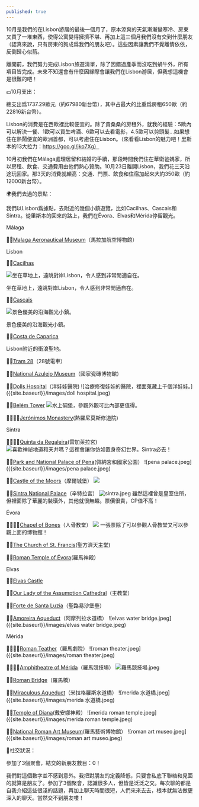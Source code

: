 ```yaml
---
published: true
---
```

10月是我們的在Lisbon游居的最後一個月了，原本涼爽的天氣漸漸變寒冷、房東又買了一堆東西，使得公寓變得擁擠不堪、再加上這三個月我們沒有交到什麼朋友（認真來說，只有房東的狗成爲我們的朋友吧）。這些因素讓我們不覺離情依依，反倒歸心似箭。

離開前，我們努力完成Lisbon旅遊清單，除了因錯過產季而沒吃到蝸牛外，所有項目皆完成。未來不知還會有什麼因緣際會讓我們在Lisbon游居，但我想這機會是很難的吧！

💶10月支出：

總支出爲1737.29歐元（約67980新台幣），其中占最大的比重爲房租650歐（約22816新台幣）。

Lisbon的消費是在西歐裡比較便宜的。除了貴桑桑的房租外，就我的經驗：5歐內可以解決一餐、1歐可以買生啤酒、6歐可以去看電影，4.5歐可以剪頭髮...如果想住在熱鬧便宜的歐洲首都，可以考慮住在Lisbon。（來看看Lisbon的魅力吧！里斯本的13大拉力：https://goo.gl/jko7Xg）

10月初我們在Málaga處理居留和結婚的手續，那段時間我們住在華衛爸媽家，所以房租、飲食、交通費用由他們熱心贊助。10月23日離開Lisbon，我們花三天沿途玩回家。那3天的消費就頗高：交通、門票、飲食和住宿加起來大約350歐（約12000新台幣）。

🌍我們去過的景點：

我們以Lisbon爲據點，去附近的幾個小鎮遊覽，比如Cacilhas、Cascais和Sintra。從里斯本的回來的路上，我們在Évora、Elvas和Mérida停留觀光。

Málaga

👍🏽[Malaga Aeronautical Museum](https://www.tripadvisor.com/Attraction_Review-g187438-d2547212-Reviews-Malaga_Aeronautical_Museum-Malaga_Costa_del_Sol_Province_of_Malaga_Andalucia.html)（馬拉加航空博物館）

Lisbon

👍🏽[Cacilhas](https://www.lisbonlux.com/lisbon/cacilhas.html)

![坐在草地上，遠眺對岸Lisbon，令人感到非常閒適自在。]({{site.baseurl}}/images/cal.jpeg)

坐在草地上，遠眺對岸Lisbon，令人感到非常閒適自在。

👍🏽[Cascais](https://www.tripadvisor.com/Home-g189154?fid=6c7995fb-8802-4cd7-a0b7-f1af65e1ac93)

![景色優美的沿海觀光小鎮。]({{site.baseurl}}/images/cascais.jpeg)

景色優美的沿海觀光小鎮。

👍🏽[Costa de Caparica](https://www.tripadvisor.com/Tourism-g656856-Costa_da_Caparica_Setubal_District_Alentejo-Vacations.html)

Lisbon附近的衝浪聖地。

👍🏽[Tram 28](https://www.tripadvisor.com/Attraction_Review-g189158-d262792-Reviews-Tram_28-Lisbon_Lisbon_District_Central_Portugal.html)（28號電車）

👍🏽[National Azulejo Museum](https://www.tripadvisor.com./Attraction_Review-g189158-d195776-Reviews-National_Tile_Museum-Lisbon_Lisbon_District_Central_Portugal.html)（國家瓷磚博物館）

👍🏽[Dolls Hospital](https://www.tripadvisor.com/Attraction_Review-g189158-d8533611-Reviews-Hospital_de_Bonecas-Lisbon_Lisbon_District_Central_Portugal.html)（洋娃娃醫院)
![治療修復娃娃的醫院，裡面蒐藏上千個洋娃娃。]({{site.baseurl}}/images/doll hospital.jpeg)


👍🏽[Belém Tower](https://www.tripadvisor.com/Attraction_Review-g189158-d524074-Reviews-Torre_de_Belem-Lisbon_Lisbon_District_Central_Portugal.html)
![水上碉堡，參觀外觀可比內部更值得。]({{site.baseurl}}/images/belem%20tower.jpeg)


👎🏽👎🏽[Jerónimos Monastery](https://www.tripadvisor.com/Attraction_Review-g189158-d195318-Reviews-Jeronimos_Monastery-Lisbon_Lisbon_District_Central_Portugal.html)(熱羅尼莫斯修道院)

Sintra

👍🏽👍🏽[Quinta da Regaleira](https://www.tripadvisor.com/Attraction_Review-g189164-d484394-Reviews-Quinta_da_Regaleira-Sintra_Sintra_Municipality_Lisbon_District_Central_Portugal.html)(雷加萊拉宮)
![喜歡神祕地道和天井嗎？這裡會讓你仿如置身奇幻世界。Sintra必去！]({{site.baseurl}}/{{site.baseurl}}/images/re....jpeg)

👍🏽[Park and National Palace of Pena](https://www.tripadvisor.com/Attraction_Review-g189164-d195785-Reviews-Park_and_National_Palace_of_Pena-Sintra_Sintra_Municipality_Lisbon_District_Centra.html)(佩納宮和國家公園）
![pena palace.jpeg]({{site.baseurl}}/images/pena palace.jpeg)


👍🏽[Castle of the Moors](https://www.tripadvisor.com/Attraction_Review-g189164-d195785-Reviews-Park_and_National_Palace_of_Pena-Sintra_Sintra_Municipality_Lisbon_District_Centra.html)（摩爾城堡）
![]({{site.baseurl}}/images/pena%20palace1.jpeg)



👎🏽[Sintra National Palace](https://www.tripadvisor.com/Attraction_Review-g189164-d1198741-Reviews-Sintra_National_Palace-Sintra_Sintra_Municipality_Lisbon_District_Central_Portuga.html)（辛特拉宮）
![sintra.jpeg]({{site.baseurl}}/images/sintra.jpeg)
雖然這裡曾是皇室住所，但裡面除了華麗的裝璜外，其他就很無趣。票價很貴，CP值不高！


Évora

👍🏽👍🏽[Chapel of Bones](https://www.tripadvisor.com/Attraction_Review-g189106-d196208-Reviews-Capela_dos_Ossos-Evora_Evora_District_Alentejo.html)（人骨教堂）
![]({{site.baseurl}}/images/chapel%20of%20bones.jpeg)
一張票除了可以參觀人骨教堂又可以參觀上面的博物館！


👍🏽[The Church of St. Francis](https://www.tripadvisor.com/Attraction_Review-g189106-d319456-Reviews-Igreja_de_Sao_Francisco-Evora_Evora_District_Alentejo.html)(聖方濟天主堂)

👍🏽[Roman Temple of Évora](https://www.tripadvisor.com/Attraction_Review-g189106-d196207-Reviews-Templo_Romano_de_Evora_Templo_de_Diana-Evora_Evora_District_Alentejo.html)(羅馬神殿）






Elvas

👍🏽[Elvas Castle](https://www.tripadvisor.com.tw/Attraction_Review-g2356174-d2321679-Reviews-Evoramonte_Castle-Evoramonte_Evora_District_Alentejo.html)

👍🏽[Our Lady of the Assumption Cathedral](https://www.tripadvisor.com/Attraction_Review-g189104-d3674351-Reviews-Catedral_de_Elvas-Elvas_Portalegre_District_Alentejo.html)（主教堂）

👍🏽[Forte de Santa Luzia](https://www.tripadvisor.com/Attraction_Review-g189104-d12904975-Reviews-Forte_de_Santa_Luzia-Elvas_Portalegre_District_Alentejo.html)（聖路易沙堡壘）

👍🏽[Amoreira Aqueduct](https://www.tripadvisor.com/Attraction_Review-g189106-d2543290-Reviews-Silver_Water_Aqueduct-Evora_Evora_District_Alentejo.html)（阿摩列拉水道橋）
![elvas water bridge.jpeg]({{site.baseurl}}/images/elvas water bridge.jpeg)



Mérida

👍🏽👍🏽[Roman Teather](https://www.tripadvisor.com/Attraction_Review-g227871-d244240-Reviews-Roman_Theater_Teatro_Romano-Merida_Province_of_Badajoz_Extremadura.html)（羅馬劇院）
![roman theater.jpeg]({{site.baseurl}}/images/roman theater.jpeg)


👍🏽👍🏽[Amphitheatre of Mérida](https://www.tripadvisor.com/Attraction_Review-g227871-d4506039-Reviews-Anfiteatro_Romano_de_Merida-Merida_Province_of_Badajoz_Extremadura.html)（羅馬競技場）
![羅馬競技場.jpeg]({{site.baseurl}}/images/羅馬競技場.jpeg)


👍🏽[Roman Bridge](https://www.tripadvisor.com/Attraction_Review-g227871-d547268-Reviews-Roman_Bridge-Merida_Province_of_Badajoz_Extremadura.html)（羅馬橋）

👍🏽[Miraculous Aqueduct](https://www.tripadvisor.com/Attraction_Review-g227871-d4995743-Reviews-Acueducto_de_los_Milagros-Merida_Province_of_Badajoz_Extremadura.html)（米拉格羅斯水道橋）
![merida 水道橋.jpeg]({{site.baseurl}}/images/merida 水道橋.jpeg)


👍🏽[Temple of Diana](https://www.tripadvisor.com/Attraction_Review-g227871-d4506044-Reviews-Templo_de_Diana-Merida_Province_of_Badajoz_Extremadura.html)(戴安娜神殿）
![merida roman temple.jpeg]({{site.baseurl}}/images/merida roman temple.jpeg)


👍🏽[National Roman Art Museum](https://www.tripadvisor.com/Attraction_Review-g227871-d244239-Reviews-Museo_Nacional_de_Arte_Romano-Merida_Province_of_Badajoz_Extremadura.html)(羅馬藝術博物館）
![roman art museo.jpeg]({{site.baseurl}}/images/roman art museo.jpeg)



🍻社交狀況：

參加了3個聚會，結交的新朋友數目：0！

我們對這個數字並不感到意外。我把對朋友的定義降低，只要會私底下聯絡和見面的就算是朋友了。參加了3個聚會，認識很多人，但皆是泛泛之交。每次聊的都是自我介紹這些很淺的話題，再加上聊天時間很短，人們來來去去，根本就無法做更深入的聊天。當然交不到朋友嘍！
